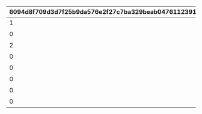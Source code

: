 |6094d8f709d3d7f25b9da576e2f27c7ba329beab047611239181afbe7e873302|78440114421a73ec1ed24b228c6756cebde3827794996f27b9dce9037505fe5e|bd0a6f0e5ded4519af2b58d2dfa285b812078c5b471303107317480f02e52497|4d42070f36300d285b38c8b1bcfaa73aeac6a2d95a68e1f25dcd7dcdc1a3d377|0fa676924620c9852a56957eaacc177e151229d77561352bf355d3a6a0c02fcd|b55d27430da1c19ac9ca12dc6cec9adfb1213b4605fe90103cf383e44f0854b9|57b0c8b686011591dde924ae3fbb551af7732445fbb2c9306463aebf2b5b908a|496cae139af23f65abb050f5ac4e02acbdfbcc1de4f16ffdc34fc40ee97a7dfc|090b4f5be39d4a9d504d3365fb02b687068a74311d5e6ee68eee002b019f3d64|
| --- | --- | --- | --- | --- | --- | --- | --- | --- |
|1|2020/04/01 23:59:59|2020/04/02|2020/04/01|1002|1|0|4007001|バトル オブ ランドソル|
|0|2020/04/01 23:59:59|2020/04/02|2020/04/01|1002|2|1002001|0|バトル オブ ランドソル|
|2|2020/04/01 23:59:59|0|2020/04/01|1002|3|0|4007001|バトル オブ ランドソル|
|0|2020/04/01 23:59:59|0|2020/04/01|1002|4|0|4007002|バトル オブ ランドソル|
|0|2020/04/01 23:59:59|0|2020/04/01|1002|5|0|4007003|バトル オブ ランドソル|
|0|2020/04/01 23:59:59|0|2020/04/01|1002|6|0|4007004|バトル オブ ランドソル|
|0|2020/04/01 23:59:59|2020/04/02|2020/04/01|1002|7|0|0|バトル オブ ランドソル|
|0|2020/04/08 23:59:59|0|2020/04/02|1002|8|0|4007005|バトル オブ ランドソル|